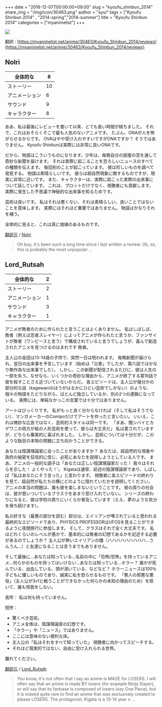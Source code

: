 +++
date = "2016-12-07T00:00:00+09:00"
slug = "kyoufu_shinbun_2014"
share_img = "/img/icon/30463.png"
author = "syui"
tags = ["Kyoufu Shinbun 2014" , "2014-spring","2014-summer"]
title = "Kyoufu Shinbun 2014"
categories = ["myanimelist"]
+++

![](https://myanimelist.cdn-dena.com/images/anime/4/72885.jpg)


<!--more-->

翻訳 : [https://myanimelist.net/anime/30463/Kyoufu_Shinbun_2014/reviews](https://myanimelist.net/anime/30463/Kyoufu_Shinbun_2014/reviews)


## Nolri



全体的な|  8
--- | ---
ストーリー|  10
アニメーション|  6
サウンド|  9
キャラクター|  8

ああ、私は最後にレビューを書いて以来、とても長い時間が経ちました。 それで、これはおそらくそこで最も人気のないアニメです。 たぶん、ONAが人を怖がらせるからです。  OVAはやや受け入れやすいですがONAですか？ そうではありません。
Kyoufu Shinbunは実際には非常に良いONAです。

だから、物語はこういうものになります。少年は、毎晩自分の部屋の窓を通して奇妙な新聞を届けます。 それは実際に起こることを恐ろしいニュースのすべての種類を伝えます。 毎回別のことが起こっています。 彼は珍しいものを調べて発見する。
物語は素晴らしいです。 彼らは超自然現象に関するものですが、現実に非常に近いです。 また、キャラクターは、実際に起こった実際の出来事について話しています。 これは、プロットだけでなく、視聴者にも貢献します。実際に発生した不思議で神秘的な出来事を知るためです。

芸術は良いです。 私はそれは悪くない、それは素晴らしい、良いことではないことを意味します。 実際にはそれほど重要ではありません。 物語はかなりそれを補う。

全体的に見ると、これは真に価値のあるものです。

[翻訳元](https://myanimelist.net/reviews.php?id=206782) / [Nolri](https://myanimelist.net/profile/Nolri/reviews)


> Oh boy, it's been such a long time since I last written a review. Ok, so, this is probably the most unpopular  ...

## Lord_Rutsah



全体的な|  2
--- | ---
ストーリー|  2
アニメーション|  1
サウンド|  3
キャラクター|  1

アニメが敗者のために作られたと言うことはよくありません。 私はしばしば、敗者（例えば忍者スレイヤー）によってアニメが作られたと言うか、ファンサイトが敗者（ワンピースと言う）で構成されていると言うでしょうが、喜んで創造されたアニメを見つけるのはまれです 敗者。

主人公の金田は13-14歳の子供で、突然一日は呪われます。 毎晩新聞が届けられ、翌日の出来事を予言しています（始めは「災害」でしたが、第六話ではかなり無作為な出来事でした）。 しかし、この新聞が配信されるたびに、彼は人生の一部を失う。なぜなら、いくつかの奇妙な理由から、アニメが終了する第16話で彼を殺すことさえ近づいていないからだ。 各エピソードは、主人公が幾分かの部分的な話（kagewaniのほうがはるかにひどい芸術でしかない）のような、個々の物語をたどりながら、ほとんど独立しているか、別の2つの連鎖になっている。 実際には、単純なかっこの言葉では十分ではありません。

アートはびっくりです。 私がもっと良く分からなければ（そして私はそうでない）、マンガメーカーのComipoだけでアートを作ったと言いたい。 いいえ、これは微妙な広告ではなく、芸術的スタイルは同一です。  「まあ、闇シバイとカゲワニの両方が紙の人形芸術を使って、彼らは大丈夫だ」 私は愛されていますが、どちらも審美的に喜ばれました。 しかし、芸術については十分だが、このような駄目の本物の問題に立ち向かうことができる。

あなたは陰謀理論家に会ったことがありますか？ あなたは、超自然的な現象や政府の秘密を狂信的に信じ、必死にあなたを説得しようとしている人です。 まあ、アニメの一般的な調子は「あなたは正しい陰謀理論家だった！ 我々はそれらを示した！ よくやった！'。  Kigataは通常、前述の陰謀理論家であり、しばしば「私はあなたにそう言った」と変わります。 視聴者に各エピソードの終わりを見て、超自然が私たちの横にどのように隠れていたかを説明してください。 アニメの本当の問題は、誰も彼を楽しまないということです。 彼の周りの社会は、彼が思いついているブラスクをあまり受け入れていない。 シリーズの終わりになると、彼は学校の周りにいくらか普及しています（ええ、夢のような気分を保ち続けます）。

私の好きな（最悪の部分を読む）部分は、エイリアンが噂されていると思われる最終的なエピソードであり、PHYSICS PROFESSORはUFOSを見ることができるように夜間旅行に参加します。 そして、クラスはそれで全く大丈夫です。 私はどれくらいのレベルが愚かで、基本的には敗者の幻想であるかを記述する必要があるのでしょうか？ 主人公が熱いエイリアンの雛（ハハハハハハハハハ...うんうん...）と友達になることは言うまでもありません。

そして最後に...あなたは知っている...名前の中に「恐怖/恐怖」を持っているアニメ...何らかのものを持ってはいけない...あなたは知っている...ホラー？ 誰かが死んでいる、出血している、頭が渇いている、などなど？ ホラーニュースは100％子どもに優しいものであり、誠実に私を怒らせるものです。  「悪人の邪悪な悪役」（主人公が3v1と戦うことができなかった何らかの未知の理由のため）を除いて、誰も怪我をしない。

長所：
私は何も持っていません。

短所：
 - 驚くべき芸術。
 - アニメ全体は、陰謀理論家の幻想です。
 - 「ホラー」や「ニュース」ではありません。
 - ここには意味のない便利な床。
 - 主人公の「私はそれをすべて知っていた」 視聴者に向かってスピーチする。
 - それほど現実的ではない、自由に受け入れられる世界。

離れてください。

[翻訳元](https://myanimelist.net/reviews.php?id=216364) / [Lord_Rutsah](https://myanimelist.net/profile/Lord_Rutsah/reviews)


> You know, it's not often that I say an anime is MADE for LOSERS. I will often say that an anime is made BY losers (for example Ninja Slayer), or will say that its fanbase is composed of losers (say One Piece), but it is indeed quite rare to find an anime that was exclusively created to please LOSERS.     The protagonist, Kigata is a 13-14 year o ...

